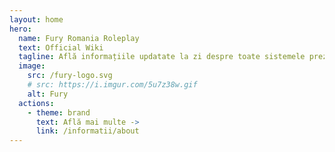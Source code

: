 ```yaml
---
layout: home
hero:
  name: Fury Romania Roleplay
  text: Official Wiki
  tagline: Află informațiile updatate la zi despre toate sistemele prezente pe serverul nostru.
  image:
    src: /fury-logo.svg
    # src: https://i.imgur.com/5u7z38w.gif
    alt: Fury
  actions:
    - theme: brand
      text: Află mai multe ->
      link: /informatii/about
---
```

<!-- https://vitepress.dev/reference/default-theme-home-page -->

<script setup> 
    import SiteMap from '/.vitepress/components/SiteMap.vue'
    import Home from '/.vitepress/components/Home.vue'
</script>

<Home />
<SiteMap />